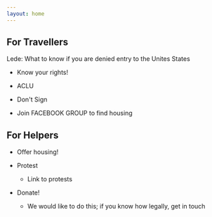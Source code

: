 ```yaml
---
layout: home
---
```


<h2 id="i-need-help">For Travellers</h2>

Lede: What to know if you are denied entry to the Unites States

- Know your rights!

- ACLU

- Don't Sign

- Join FACEBOOK GROUP to find housing


<h2 id="i-want-to-help">For Helpers</h2>

- Offer housing!

- Protest

  - Link to protests

- Donate!

  - We would like to do this; if you know how legally, get in touch